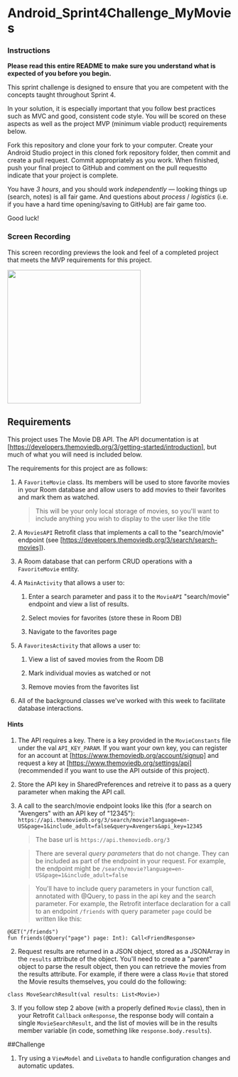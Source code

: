# Android_Sprint4Challenge_MyMovies

### Instructions

**Please read this entire README to make sure you understand what is expected of you before you begin.**

This sprint challenge is designed to ensure that you are competent with the concepts taught throughout Sprint 4.

In your solution, it is especially important that you follow best practices such as MVC and good, consistent code style. You will be scored on these aspects as well as the project MVP (minimum viable product) requirements below.

Fork this repository and clone your fork to your computer. Create your Android Studio project in this cloned fork repository folder, then commit and create a pull request. Commit appropriately as you work. When finished, push your final project to GitHub and comment on the pull requestto indicate that your project is complete.

You have *3 hours*, and you should work *independently* — looking things up (search, notes) is all fair game. And questions about *process* / *logistics* (i.e. if you have a hard time opening/saving to GitHub) are fair game too.

Good luck!

### Screen Recording

This screen recording previews the look and feel of a completed project that meets the MVP requirements for this project.

<img src="./myMoviesDemo_shorter.webm" width="300">

## Requirements

This project uses The Movie DB API. The API documentation is at [https://developers.themoviedb.org/3/getting-started/introduction], but much of what you will need is included below.

The requirements for this project are as follows:

1. A `FavoriteMovie` class. Its members will be used to store favorite movies in your Room database and allow users to add movies to their favorites and mark them as watched.

   > This will be your only local storage of movies, so you'll want to include anything you wish to  display to the user like the title

2. A `MoviesAPI` Retrofit class that implements a call to the "search/movie" endpoint (see [https://developers.themoviedb.org/3/search/search-movies]).

3. A Room database that can perform CRUD operations with a `FavoriteMovie` entity.

4. A `MainActivity` that allows a user to:

   1. Enter a search parameter and pass it to the `MovieAPI` "search/movie" endpoint and view a list of results.

   2. Select movies for favorites (store these in Room DB)

   3. Navigate to the favorites page

5. A `FavoritesActivity` that allows a user to:

   1. View a list of saved movies from the Room DB

   2. Mark individual movies as watched or not

   3. Remove movies from the favorites list

6. All of the background classes we've worked with this week to facilitate database interactions. 

#### Hints
1. The API requires a key. There is a key provided in the `MovieConstants` file under the val `API_KEY_PARAM`. If you want your own key, you can register for an account at [https://www.themoviedb.org/account/signup] and request a key at [https://www.themoviedb.org/settings/api] (recommended if you want to use the API outside of this project).

2. Store the API key in SharedPreferences and retreive it to pass as a query parameter when making the API call.

3. A call to the search/movie endpoint looks like this (for a search on "Avengers" with an API key of "12345"): `https://api.themoviedb.org/3/search/movie?language=en-US&page=1&include_adult=false&query=Avengers&api_key=12345`

      > The base url is `https://api.themoviedb.org/3`

      > There are several *query parameters* that do not change. They can be included as part of the endpoint in your request. For example, the endpoint might be `/search/movie?language=en-US&page=1&include_adult=false`

      > You'll have to include query parameters in your function call, annotated with @Query, to pass in the api key and the search parameter. For example, the Retrofit interface declaration for a call to an endpoint `/friends` with query parameter `page` could be written like this:

```
@GET("/friends")
fun friends(@Query("page") page: Int): Call<FriendResponse>
```

2. Request results are returned in a JSON object, stored as a JSONArray in the `results` attribute of the object. You'll need to create a "parent" object to parse the result object, then you can retrieve the movies from the results attribute. For example, if there were a class `Movie` that stored the Movie results themselves, you could do the following:

```
class MoveSearchResult(val results: List<Movie>)
```

3. If you follow step 2 above (with a properly defined `Movie` class), then in your Retrofit `Callback` `onResponse`, the response body will contain a single `MovieSearchResult`, and the list of movies will be in the results member variable (in code, something like `response.body.results`).

##Challenge
1. Try using a `ViewModel` and `LiveData` to handle configuration changes and automatic updates.
